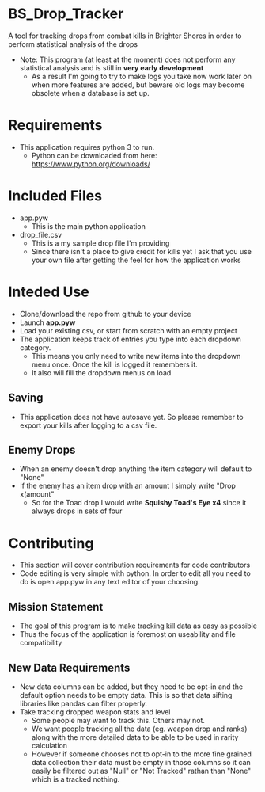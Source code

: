 # BS_Drop_Tracker
A tool for tracking drops from combat kills in Brighter Shores in order to perform statistical analysis of the drops
- Note: This program (at least at the moment) does not perform any statistical analysis and is still in **very early development**
  - As a result I'm going to try to make logs you take now work later on when more features are added, but beware old logs may become obsolete when a database is set up.

# Requirements
- This application requires python 3 to run.
  - Python can be downloaded from here: https://www.python.org/downloads/

# Included Files
- app.pyw
  - This is the main python application
- drop_file.csv
  - This is a my sample drop file I'm providing
  - Since there isn't a place to give credit for kills yet I ask that you use your own file after getting the feel for how the application works
 
# Inteded Use
- Clone/download the repo from github to your device
- Launch **app.pyw**
- Load your existing csv, or start from scratch with an empty project
- The application keeps track of entries you type into each dropdown category.
  - This means you only need to write new items into the dropdown menu once. Once the kill is logged it remembers it.
  - It also will fill the dropdown menus on load

## Saving
- This application does not have autosave yet. So please remember to export your kills after logging to a csv file.
  
## Enemy Drops
- When an enemy doesn't drop anything the item category will default to "None"
- If the enemy has an item drop with an amount I simply write "Drop x(amount"
  - So for the Toad drop I would write **Squishy Toad's Eye x4** since it always drops in sets of four

# Contributing
- This section will cover contribution requirements for code contributors
- Code editing is very simple with python. In order to edit all you need to do is open app.pyw in any text editor of your choosing.
  
## Mission Statement
- The goal of this program is to make tracking kill data as easy as possible
- Thus the focus of the application is foremost on useability and file compatibility

## New Data Requirements
- New data columns can be added, but they need to be opt-in and the default option needs to be empty data. This is so that data sifting libraries like pandas can filter properly.
- Take tracking dropped weapon stats and level
  - Some people may want to track this. Others may not.
  - We want people tracking all the data (eg. weapon drop and ranks) along with the more detailed data to be able to be used in rarity calculation
  - However if someone chooses not to opt-in to the more fine grained data collection their data must be empty in those columns so it can easily be filtered out as "Null" or "Not Tracked" rathan than "None" which is a tracked nothing.
